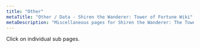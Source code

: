 ```yaml
---
title: "Other"
metaTitle: "Other / Data - Shiren the Wanderer: Tower of Fortune Wiki"
metaDescription: "Miscellaneous pages for Shiren the Wanderer: The Tower of Fortune and the Dice of Fate."
---
```


Click on individual sub pages.
